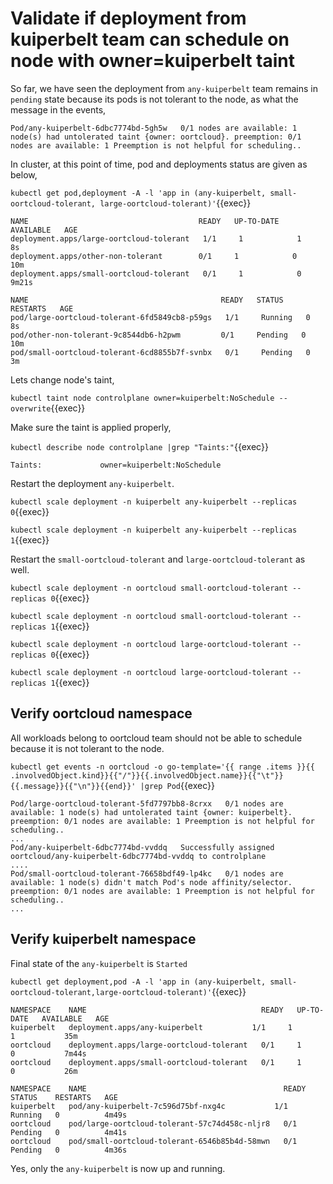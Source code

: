 # Validate if deployment from kuiperbelt team can schedule on node with owner=kuiperbelt taint

So far, we have seen the deployment from `any-kuiperbelt` team remains in `pending` state because its pods is not tolerant to the node, as what the message in the events,

```text
Pod/any-kuiperbelt-6dbc7774bd-5gh5w   0/1 nodes are available: 1 node(s) had untolerated taint {owner: oortcloud}. preemption: 0/1 nodes are available: 1 Preemption is not helpful for scheduling..
```
In cluster, at this point of time, pod and deployments status are given as below,

`kubectl get pod,deployment -A -l 'app in (any-kuiperbelt, small-oortcloud-tolerant, large-oortcloud-tolerant)'`{{exec}}

```text
NAME                                      READY   UP-TO-DATE   AVAILABLE   AGE
deployment.apps/large-oortcloud-tolerant   1/1     1            1           8s
deployment.apps/other-non-tolerant        0/1     1            0           10m
deployment.apps/small-oortcloud-tolerant   0/1     1            0           9m21s

NAME                                           READY   STATUS    RESTARTS   AGE
pod/large-oortcloud-tolerant-6fd5849cb8-p59gs   1/1     Running   0          8s
pod/other-non-tolerant-9c8544db6-h2pwm         0/1     Pending   0          10m
pod/small-oortcloud-tolerant-6cd8855b7f-svnbx   0/1     Pending   0          3m

```

Lets change node's taint,

`kubectl taint node controlplane owner=kuiperbelt:NoSchedule --overwrite`{{exec}}

Make sure the taint is applied properly,

`kubectl describe node controlplane |grep "Taints:"`{{exec}}

```text
Taints:             owner=kuiperbelt:NoSchedule
```

Restart the deployment `any-kuiperbelt`.

`kubectl scale deployment -n kuiperbelt any-kuiperbelt --replicas 0`{{exec}}

`kubectl scale deployment -n kuiperbelt any-kuiperbelt --replicas 1`{{exec}}

Restart the `small-oortcloud-tolerant` and `large-oortcloud-tolerant` as well.

`kubectl scale deployment -n oortcloud small-oortcloud-tolerant --replicas 0`{{exec}}

`kubectl scale deployment -n oortcloud small-oortcloud-tolerant --replicas 1`{{exec}}

`kubectl scale deployment -n oortcloud large-oortcloud-tolerant --replicas 0`{{exec}}

`kubectl scale deployment -n oortcloud large-oortcloud-tolerant --replicas 1`{{exec}}

## Verify oortcloud namespace
All workloads belong to oortcloud team should not be able to schedule because it is not tolerant to the node.

`kubectl get events -n oortcloud -o go-template='{{ range .items }}{{ .involvedObject.kind}}{{"/"}}{{.involvedObject.name}}{{"\t"}}{{.message}}{{"\n"}}{{end}}' |grep Pod`{{exec}}

```text
Pod/large-oortcloud-tolerant-5fd7797bb8-8crxx   0/1 nodes are available: 1 node(s) had untolerated taint {owner: kuiperbelt}. preemption: 0/1 nodes are available: 1 Preemption is not helpful for scheduling..
...
Pod/any-kuiperbelt-6dbc7774bd-vvddq   Successfully assigned oortcloud/any-kuiperbelt-6dbc7774bd-vvddq to controlplane
....
Pod/small-oortcloud-tolerant-76658bdf49-lp4kc   0/1 nodes are available: 1 node(s) didn't match Pod's node affinity/selector. preemption: 0/1 nodes are available: 1 Preemption is not helpful for scheduling..
...
```

## Verify kuiperbelt namespace

Final state of the `any-kuiperbelt` is `Started`

`kubectl get deployment,pod -A -l 'app in (any-kuiperbelt, small-oortcloud-tolerant,large-oortcloud-tolerant)'`{{exec}}

```text
NAMESPACE    NAME                                       READY   UP-TO-DATE   AVAILABLE   AGE
kuiperbelt   deployment.apps/any-kuiperbelt           1/1     1            1           35m
oortcloud    deployment.apps/large-oortcloud-tolerant   0/1     1            0           7m44s
oortcloud    deployment.apps/small-oortcloud-tolerant   0/1     1            0           26m

NAMESPACE    NAME                                            READY   STATUS    RESTARTS   AGE
kuiperbelt   pod/any-kuiperbelt-7c596d75bf-nxg4c           1/1     Running   0          4m49s
oortcloud    pod/large-oortcloud-tolerant-57c74d458c-nljr8   0/1     Pending   0          4m41s
oortcloud    pod/small-oortcloud-tolerant-6546b85b4d-58mwn   0/1     Pending   0          4m36s
```

Yes, only the `any-kuiperbelt` is now up and running.
